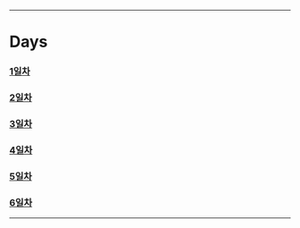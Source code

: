 ---------------------------------
# Days
### <a href='.\days\1days.md'>1일차</a>  
### <a href='.\days\2days.md'>2일차</a> 
### <a href='.\days\3days.md'>3일차</a> 
### <a href='.\days\4days.md'>4일차</a> 
### <a href='.\days\5days.md'>5일차</a> 
### <a href='.\days\6days.md'>6일차</a> 
------------------------------------- 